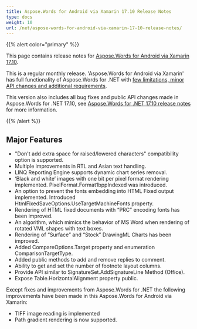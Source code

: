 ```yaml
---
title: Aspose.Words for Android via Xamarin 17.10 Release Notes
type: docs
weight: 10
url: /net/aspose-words-for-android-via-xamarin-17-10-release-notes/
---
```


{{% alert color="primary" %}} 

This page contains release notes for [Aspose.Words for Android via Xamarin 17.10](https://downloads.aspose.com/words/androidxamarin/new-releases/aspose.words-for-android-via-xamarin-17.10/).

This is a regular monthly release. 'Aspose.Words for Android via Xamarin' has full functionality of Aspose.Words for .NET with [few limitations, minor API changes and additional requirements](https://docs.aspose.com/words/net/xamarin-and-net-standard-2-0-limitations-and-api-differences/).

This version also includes all bug fixes and public API changes made in Aspose.Words for .NET 17.10, see [Aspose.Words for .NET 17.10 release notes](/words/net/aspose-words-for-net-17-10-release-notes/) for more information.

{{% /alert %}} 

## **Major Features**

- "Don't add extra space for raised/lowered characters" compatibility option is supported.
- Multiple improvements in RTL and Asian text handling.
- LINQ Reporting Engine supports dynamic chart series removal.
- ‘Black and white’ images with one bit per pixel format rendering implemented. PixelFormat.Format1bppIndexed was introduced.
- An option to prevent the fonts embedding into HTML Fixed output implemented. Introduced HtmlFixedSaveOptions.UseTargetMachineFonts property.
- Rendering of HTML fixed documents with “PRC” encoding fonts has been improved.
- An algorithm, which mimics the behavior of MS Word when rendering of rotated VML shapes with text boxes.
- Rendering of “Surface” and “Stock” DrawingML Charts has been improved.
- Added CompareOptions.Target property and enumeration ComparisonTargetType.
- Added public methods to add and remove replies to comment.
- Ability to get and set the number of footnote layout columns.
- Provide API similar to SignatureSet.AddSignatureLine Method (Office).
- Expose Table.HorizontalAlignment property public.

Except fixes and improvements from Aspose.Words for .NET the following improvements have been made in this Aspose.Words for Android via Xamarin:

- TIFF image reading is implemented
- Path gradient rendering is now supported.


